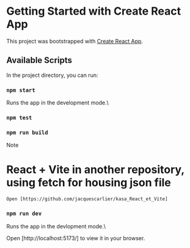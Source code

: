 # Getting Started with Create React App

This project was bootstrapped with [Create React App](https://github.com/facebook/create-react-app).

## Available Scripts

In the project directory, you can run:

### `npm start`

Runs the app in the development mode.\

### `npm test`

### `npm run build`

>[!NOTE]

# React + Vite in another repository, using fetch for housing json file
    Open [https://github.com/jacquescarlier/kasa_React_et_Vite]

### `npm run dev`

Runs the app in the devlopment mode.\

 Open [http://localhost:5173/] to view it in your browser.